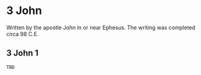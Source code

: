 # 3 John

Written by the apostle John in or near Ephesus. The writing was completed circa 98 C.E.

## 3 John 1

```
TBD
```


